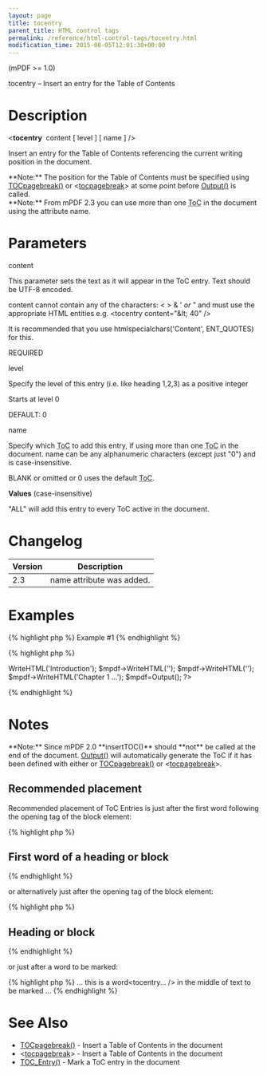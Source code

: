 ```yaml
---
layout: page
title: tocentry
parent_title: HTML control tags
permalink: /reference/html-control-tags/tocentry.html
modification_time: 2015-08-05T12:01:30+00:00
---
```


(mPDF >= 1.0)

tocentry – Insert an entry for the Table of Contents

# Description

&lt;**tocentry**  <span class="parameter">content</span> [ <span class="parameter">level</span> ] [ <span class="parameter">name</span> ] /&gt;

Insert an entry for the Table of Contents referencing the current writing position in the document.

<div class="alert alert-info" role="alert">**Note:** The position for the Table of Contents must be specified using <a href="{{ "/reference/mpdf-functions/tocpagebreak.html" | prepend: site.baseurl }}">TOCpagebreak()</a> or &lt;<a href="{{ "/reference/html-control-tags/tocpagebreak.html" | prepend: site.baseurl }}">tocpagebreak</a>&gt; at some point before <a href="{{ "/reference/mpdf-functions/output.html" | prepend: site.baseurl }}">Output()</a> is called.</div>

<div class="alert alert-info" role="alert">**Note:** From mPDF 2.3 you can use more than one <acronym title="Table of Contents">ToC</acronym> in the document using the attribute <span class="parameter">name</span>.</div>

# Parameters

<span class="parameter">content</span>

This parameter sets the text as it will appear in the ToC entry. Text should be UTF-8 encoded.

<span class="parameter">content</span> cannot contain any of the characters: &lt; &gt; &amp; ' *or* " and must use the appropriate HTML entities e.g. &lt;tocentry content="&amp;lt; 40" /&gt;

It is recommended that you use htmlspecialchars('Content', ENT_QUOTES) for this.

<span class="smallblock">REQUIRED</span>

<span class="parameter">level</span>

Specify the level of this entry (i.e. like heading 1,2,3) as a positive integer 

Starts at level 0

<span class="smallblock">DEFAULT</span>: 0

<span class="parameter">name</span>

Specify which <acronym title="Table of Contents">ToC</acronym> to add this entry, if using more than one <acronym title="Table of Contents">ToC</acronym> in the document. <span class="parameter">name</span> can be any alphanumeric characters (except just "0") and is case-insensitive.

<span class="smallblock">BLANK</span> or omitted or 0 uses the default <acronym title="Table of Contents">ToC</acronym>.

**Values** (case-insensitive)

"ALL" will add this entry to every ToC active in the document.

# Changelog

<table class="table"> <thead>
<tr> <th>Version</th><th>Description</th> </tr>
</thead> <tbody>
<tr>
<td>2.3</td>
<td><span class="parameter">name</span> attribute was added.</td>
</tr>
</tbody> </table>

# Examples

{% highlight php %}
Example #1
{% endhighlight %}

{% highlight php %}
<?php

$mpdf = new mPDF();

$mpdf->WriteHTML('Introduction');

$mpdf->WriteHTML('<tocpagebreak />');

$mpdf->WriteHTML('<tocentry content="Chapter 1" />');

$mpdf->WriteHTML('Chapter 1 ...');

$mpdf=Output();

?>
{% endhighlight %}

# Notes

<div class="alert alert-info" role="alert">**Note:** Since mPDF 2.0 **insertTOC()** should **not** be called at the end of the document. <a href="{{ "/reference/codepages-glyphs/iso-8859-win-comparison-chart.html" | prepend: site.baseurl }}">Output()</a> will automatically generate the ToC if it has been defined with either or <a href="{{ "/reference/mpdf-functions/tocpagebreak.html" | prepend: site.baseurl }}">TOCpagebreak()</a> or &lt;<a href="{{ "/reference/html-control-tags/tocpagebreak.html" | prepend: site.baseurl }}">tocpagebreak</a>&gt;.</div>

## Recommended placement

Recommended placement of ToC Entries is just after the first word following the opening tag of the block element:

{% highlight php %}
<h2>First<tocentry... /> word of a heading or block</h2>
{% endhighlight %}

or alternatively just after the opening tag of the block element:

{% highlight php %}
<h2><tocentry... />Heading or block</h2>
{% endhighlight %}

or just after a word to be marked:

{% highlight php %}
... this is a word<tocentry... /> in the middle of text to be marked ...
{% endhighlight %}

# See Also

<ul>
<li class="manual_boxlist"> <a href="{{ "/reference/mpdf-functions/tocpagebreak.html" | prepend: site.baseurl }}">TOCpagebreak()</a> - Insert a Table of Contents in the document </li>
<li class="manual_boxlist"> &lt;<a href="{{ "/reference/html-control-tags/tocpagebreak.html" | prepend: site.baseurl }}">tocpagebreak</a>&gt; - Insert a Table of Contents in the document </li>
<li class="manual_boxlist"> <a href="{{ "/reference/mpdf-functions/toc-entry.html" | prepend: site.baseurl }}">TOC_Entry()</a> - Mark a ToC entry in the document </li>
</ul>
